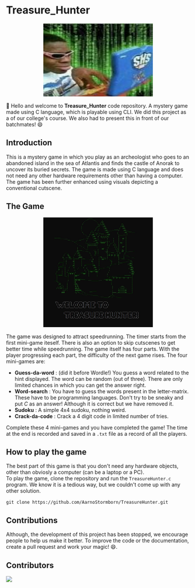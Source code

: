 # Treasure_Hunter

<p align="center">
    <img width=300 height=200 src="assets/meme.jpg">
</p>

:wave: Hello and welcome to **Treasure_Hunter** code repository. A mystery game made using C language, which is playable using CLI. We did this project as a of our college's course. We also had to present this in front of our batchmates! :smile:

## Introduction

This is a mystery game in which you play as an archeologist who goes to an abandoned island in the sea of Atlantis and finds the castle of Anorak to uncover its buried secrets. The game is made using C language and does not need any other hardware requirements other than having a computer. The game has been further enhanced using visuals depicting a conventional cutscene.

## The Game

<p align="center">
    <img width=300 height=300 src="assets/game_snap.jpg">
</p>
The game was designed to attract speedrunning. The timer starts from the first mini-game iteself. There is also an option to skip cutscenes to get better time while speedrunning. The game itself has four parts. With the player progressing each part, the difficulty of the next game rises. The four mini-games are:

- **Guess-da-word** : (did it before Wordle!) You guess a word related to the hint displayed. The word can be random (out of three). There are only limited chances in which you can get the answer right.
- **Word-search** : You have to guess the words present in the letter-matrix. These have to be programming languages. Don't try to be sneaky and put _C_ as an answer! Although it is correct but we have removed it.
- **Sudoku** : A simple 4x4 sudoku, nothing weird.
- **Crack-da-code** : Crack a 4 digit code in limited number of tries.

Complete these 4 mini-games and you have completed the game! The time at the end is recorded and saved in a `.txt` file as a record of all the players.

## How to play the game

The best part of this game is that you don't need any hardware objects, other than obviosly a computer (can be a laptop or a PC).  
To play the game, clone the repository and run the `TreasureHunter.c` program. We know it is a tedious way, but we couldn't come up with any other solution.

```
git clone https://github.com/AarnoStormborn/TreasureHunter.git
```

## Contributions

Although, the development of this project has been stopped, we encourage people to help us make it better. To improve the code or the documentation, create a pull request and work your magic! :smile:.

## Contributors

<a href="https://github.com/AarnoStormborn/TreasureHunter/graphs/contributors">
  <img src="https://contrib.rocks/image?repo=AarnoStormborn/TreasureHunter" />
</a>
